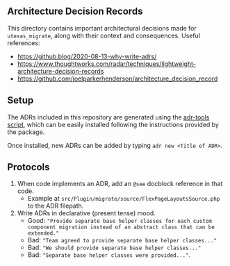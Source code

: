 ## Architecture Decision Records
This directory contains important architectural decisions made for `utexas_migrate`, along with their context and consequences. Useful references:

- https://github.blog/2020-08-13-why-write-adrs/
- https://www.thoughtworks.com/radar/techniques/lightweight-architecture-decision-records
- https://github.com/joelparkerhenderson/architecture_decision_record

## Setup
The ADRs included in this repository are generated using the [adr-tools script](https://github.com/npryce/adr-tools), which can be easily installed following
the instructions provided by the package.

Once installed, new ADRs can be added by typing `adr new <Title of ADR>`.

## Protocols
1. When code implements an ADR, add an `@see` docblock reference in that code.
    - Example at `src/Plugin/migrate/source/FlexPageLayoutsSource.php`
to the ADR filepath.
2. Write ADRs in declarative (present tense) mood.
    - Good: `"Provide separate base helper classes for each custom component migration instead of an abstract class that can be extended."`
    - Bad: `"Team agreed to provide separate base helper classes..."`
    - Bad: `"We should provide separate base helper classes..."`
    - Bad: `"Separate base helper classes were provided..."`.